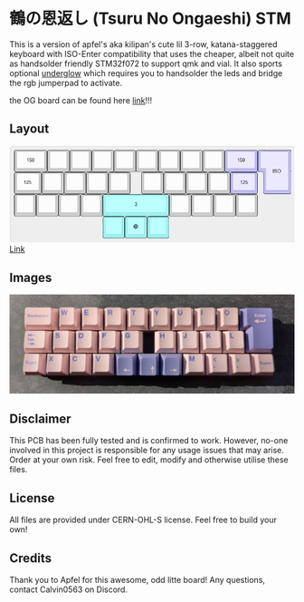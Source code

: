 # 鶴の恩返し (Tsuru No Ongaeshi) STM

This is a version of apfel's aka kilipan's cute lil 3-row, katana-staggered keyboard with ISO-Enter compatibility that uses the cheaper, albeit not quite as handsolder friendly STM32f072 to support qmk and vial. It also sports optional [underglow](https://www.lcsc.com/product-detail/Light-Emitting-Diodes-LED_OPSCO-Optoelectronics-SK6812_C5378720.html) which requires you to handsolder the leds and bridge the rgb jumperpad to activate. 

the OG board can be found here [link](https://github.com/kilipan/tsuru)!!!

## Layout

![](https://github.com/calvin-mcd/tsuru-STM/blob/main/Images/KLE.png)
[Link](http://www.keyboard-layout-editor.com/#/gists/f193ae95ffd2e6cdb0e6a815faa832f7)

## Images

![tsuru](https://github.com/kilipan/tsuru/blob/main/img/tsuru_photo.jpg?raw=true)

## Disclaimer

This PCB has been fully tested and is confirmed to work. However, no-one involved in this project is responsible for any usage issues that may arise. Order at your own risk. Feel free to edit, modify and otherwise utilise these files.

## License

All files are provided under CERN-OHL-S license. Feel free to build your own!

## Credits

Thank you to Apfel for this awesome, odd litte board!
Any questions, contact Calvin0563 on Discord. 
